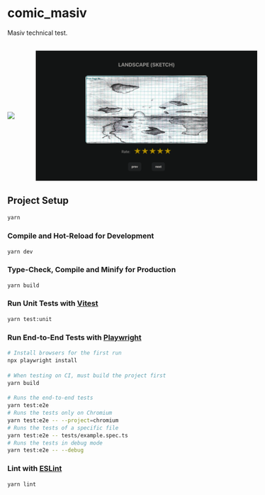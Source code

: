 # comic_masiv

Masiv technical test.

<div style="display:flex; align-items:center; gap:3rem; margin: 2rem auto;">
  <img src="./docs/demo.gif" width="250" />
  <img src="./docs/screen.png" width="500" />
</div>

## Project Setup

```sh
yarn
```

### Compile and Hot-Reload for Development

```sh
yarn dev
```

### Type-Check, Compile and Minify for Production

```sh
yarn build
```

### Run Unit Tests with [Vitest](https://vitest.dev/)

```sh
yarn test:unit
```

### Run End-to-End Tests with [Playwright](https://playwright.dev)

```sh
# Install browsers for the first run
npx playwright install

# When testing on CI, must build the project first
yarn build

# Runs the end-to-end tests
yarn test:e2e
# Runs the tests only on Chromium
yarn test:e2e -- --project=chromium
# Runs the tests of a specific file
yarn test:e2e -- tests/example.spec.ts
# Runs the tests in debug mode
yarn test:e2e -- --debug
```

### Lint with [ESLint](https://eslint.org/)

```sh
yarn lint
```
